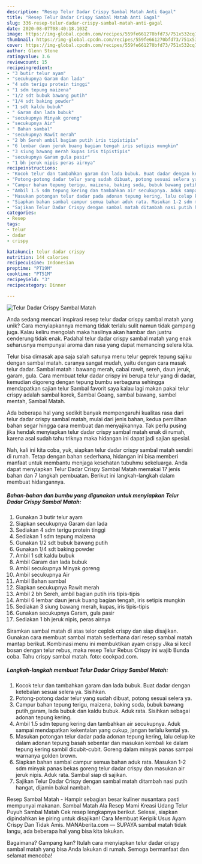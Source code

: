 ```yaml
---
description: "Resep Telur Dadar Crispy Sambal Matah Anti Gagal"
title: "Resep Telur Dadar Crispy Sambal Matah Anti Gagal"
slug: 336-resep-telur-dadar-crispy-sambal-matah-anti-gagal
date: 2020-08-07T08:40:18.103Z
image: https://img-global.cpcdn.com/recipes/559fe661270bfd73/751x532cq70/telur-dadar-crispy-sambal-matah-foto-resep-utama.jpg
thumbnail: https://img-global.cpcdn.com/recipes/559fe661270bfd73/751x532cq70/telur-dadar-crispy-sambal-matah-foto-resep-utama.jpg
cover: https://img-global.cpcdn.com/recipes/559fe661270bfd73/751x532cq70/telur-dadar-crispy-sambal-matah-foto-resep-utama.jpg
author: Glenn Stone
ratingvalue: 3.6
reviewcount: 15
recipeingredient:
- "3 butir telur ayam"
- "secukupnya Garam dan lada"
- "4 sdm terigu protein tinggi"
- "1 sdm tepung maizena"
- "1/2 sdt bubuk bawang putih"
- "1/4 sdt baking powder"
- "1 sdt kaldu bubuk"
- " Garam dan lada bubuk"
- "secukupnya Minyak goreng"
- "secukupnya Air"
- " Bahan sambal"
- "secukupnya Rawit merah"
- "2 bh Sereh ambil bagian putih iris tipistipis"
- "6 lembar daun jeruk buang bagian tengah iris setipis mungkin"
- "3 siung bawang merah kupas iris tipistipis"
- "secukupnya Garam gula pasir"
- "1 bh jeruk nipis peras airnya"
recipeinstructions:
- "Kocok telur dan tambahkan garam dan lada bubuk. Buat dadar dengan ketebalan sesuai selera ya. Sisihkan."
- "Potong-potong dadar telur yang sudah dibuat, potong sesuai selera ya."
- "Campur bahan tepung terigu, maizena, baking soda, bubuk bawang putih,garam, lada bubuk dan kaldu bubuk. Aduk rata. Sisihkan sebagai adonan tepung kering."
- "Ambil 1.5 sdm tepung kering dan tambahkan air secukupnya. Aduk sampai mendapatkan kekentalan yang cukup, jangan terlalu kental ya."
- "Masukan potongan telur dadar pada adonan tepung kering, lalu celup ke dalam adonan tepung basah sebentar dan masukan kembali ke dalam tepung kering sambil dicubit-cubit. Goreng dalam minyak panas sampai warnanya golden brown."
- "Siapkan bahan sambal campur semua bahan aduk rata. Masukan 1-2 sdm minyak panas bekas goreng telur dadar crispy dan masukan air jeruk nipis. Aduk rata. Sambal siap di sajikan."
- "Sajikan Telur Dadar Crispy dengan sambal matah ditambah nasi putih hangat, dijamin bakal nambah."
categories:
- Resep
tags:
- telur
- dadar
- crispy

katakunci: telur dadar crispy 
nutrition: 144 calories
recipecuisine: Indonesian
preptime: "PT19M"
cooktime: "PT51M"
recipeyield: "3"
recipecategory: Dinner

---
```



![Telur Dadar Crispy Sambal Matah](https://img-global.cpcdn.com/recipes/559fe661270bfd73/751x532cq70/telur-dadar-crispy-sambal-matah-foto-resep-utama.jpg)

Anda sedang mencari inspirasi resep telur dadar crispy sambal matah yang unik? Cara menyiapkannya memang tidak terlalu sulit namun tidak gampang juga. Kalau keliru mengolah maka hasilnya akan hambar dan justru cenderung tidak enak. Padahal telur dadar crispy sambal matah yang enak seharusnya mempunyai aroma dan rasa yang dapat memancing selera kita.

Telur bisa dimasak apa saja salah satunya menu telur geprek tepung sajiku dengan sambal matah. caranya sangat mudah, yaitu dengan cara masak telur dadar. Sambal matah : bawang merah, cabai rawit, sereh, daun jeruk, garam, gula. Cara membuat telur dadar crispy ini berupa telur yang di dadar, kemudian digoreng dengan tepung bumbu serbaguna sehingga mendapatkan sajian telur Sambal favorit saya kalau lagi makan pakai telur crispy adalah sambal korek, Sambal Goang, sambal bawang, sambel mentah, Sambal Matah.

Ada beberapa hal yang sedikit banyak mempengaruhi kualitas rasa dari telur dadar crispy sambal matah, mulai dari jenis bahan, kedua pemilihan bahan segar hingga cara membuat dan menyajikannya. Tak perlu pusing jika hendak menyiapkan telur dadar crispy sambal matah enak di rumah, karena asal sudah tahu triknya maka hidangan ini dapat jadi sajian spesial.


Nah, kali ini kita coba, yuk, siapkan telur dadar crispy sambal matah sendiri di rumah. Tetap dengan bahan sederhana, hidangan ini bisa memberi manfaat untuk membantu menjaga kesehatan tubuhmu sekeluarga. Anda dapat menyiapkan Telur Dadar Crispy Sambal Matah memakai 17 jenis bahan dan 7 langkah pembuatan. Berikut ini langkah-langkah dalam membuat hidangannya.

<!--inarticleads1-->

##### Bahan-bahan dan bumbu yang digunakan untuk menyiapkan Telur Dadar Crispy Sambal Matah:

1. Gunakan 3 butir telur ayam
1. Siapkan secukupnya Garam dan lada
1. Sediakan 4 sdm terigu protein tinggi
1. Sediakan 1 sdm tepung maizena
1. Gunakan 1/2 sdt bubuk bawang putih
1. Gunakan 1/4 sdt baking powder
1. Ambil 1 sdt kaldu bubuk
1. Ambil  Garam dan lada bubuk
1. Ambil secukupnya Minyak goreng
1. Ambil secukupnya Air
1. Ambil  Bahan sambal
1. Siapkan secukupnya Rawit merah
1. Ambil 2 bh Sereh, ambil bagian putih iris tipis-tipis
1. Ambil 6 lembar daun jeruk buang bagian tengah, iris setipis mungkin
1. Sediakan 3 siung bawang merah, kupas, iris tipis-tipis
1. Gunakan secukupnya Garam, gula pasir
1. Sediakan 1 bh jeruk nipis, peras airnya


Siramkan sambal matah di atas telor ceplok crispy dan siap disajikan. Gunakan cara membuat sambal matah sederhana dari resep sambal matah mantap berikut. Kombinasi menu ini membuktikan ayam crispy Jika si kecil bosan dengan telur rebus, maka resep Telur Rebus Crispy ini wajib Bunda coba. Tahu crispy sambal matah. foto: cookpad.com. 

<!--inarticleads2-->

##### Langkah-langkah membuat Telur Dadar Crispy Sambal Matah:

1. Kocok telur dan tambahkan garam dan lada bubuk. Buat dadar dengan ketebalan sesuai selera ya. Sisihkan.
1. Potong-potong dadar telur yang sudah dibuat, potong sesuai selera ya.
1. Campur bahan tepung terigu, maizena, baking soda, bubuk bawang putih,garam, lada bubuk dan kaldu bubuk. Aduk rata. Sisihkan sebagai adonan tepung kering.
1. Ambil 1.5 sdm tepung kering dan tambahkan air secukupnya. Aduk sampai mendapatkan kekentalan yang cukup, jangan terlalu kental ya.
1. Masukan potongan telur dadar pada adonan tepung kering, lalu celup ke dalam adonan tepung basah sebentar dan masukan kembali ke dalam tepung kering sambil dicubit-cubit. Goreng dalam minyak panas sampai warnanya golden brown.
1. Siapkan bahan sambal campur semua bahan aduk rata. Masukan 1-2 sdm minyak panas bekas goreng telur dadar crispy dan masukan air jeruk nipis. Aduk rata. Sambal siap di sajikan.
1. Sajikan Telur Dadar Crispy dengan sambal matah ditambah nasi putih hangat, dijamin bakal nambah.


Resep Sambal Matah - Hampir sebagian besar kuliner nusantara pasti mempunyai makanan. Sambal Matah Ala Resep Mami Kreasi Udang Telur Puyuh Sambal Matah Cek resep lengkapnya berikut. Selesai, siapkan dipindahkan ke piring untuk disajikan! Cara Membuat Keripik Usus Ayam Crispy Dan Tidak Amis. MANAberita.com — SUPAYA sambal matah tidak langu, ada beberapa hal yang bisa kita lakukan. 

Bagaimana? Gampang kan? Itulah cara menyiapkan telur dadar crispy sambal matah yang bisa Anda lakukan di rumah. Semoga bermanfaat dan selamat mencoba!
